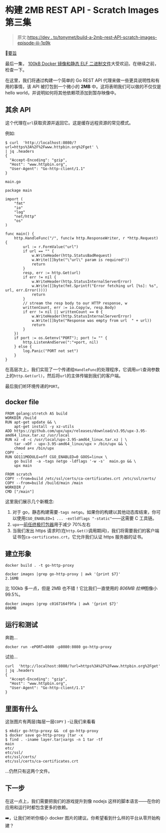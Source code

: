 # 构建 2MB REST API - Scratch Images 第三集

> 原文:[https://dev . to/tonymet/build-a-2mb-rest-API-scratch-images-episode-iii-1p9k](https://dev.to/tonymet/build-a-2mb-rest-api-scratch-images-episode-iii-1p9k)

📓[要旨](https://gist.github.com/tonymet/40e97d5d0bb0e79435b9925769bbe8b0)

最后一集， [100kB Docker 镜像和静态 ELF 二进制文件](https://dev.to/tonymet/build-100kb-docker-images-from-scratch-4ll5)大受欢迎。在继续之前，检查一下。

在这里，我们将通过构建一个简单的 Go REST API 代理来做一些更具说明性和有用的事情，该 API 被打包到一个微小的 **2MB** 中。这将表明我们可以做的不仅仅是 hello world，并说明如何将其他依赖项添加到暂存映像中。

## [](#the-rest-api)其余 API

这个代理在`url`获取资源并返回它。这是缓存远程资源的常见模式。

例如:

```
$ curl  'http://localhost:8080/?url=https%3A%2F%2Fwww.httpbin.org%2Fget' \
| jq .headers
{
  "Accept-Encoding": "gzip",
  "Host": "www.httpbin.org",
  "User-Agent": "Go-http-client/1.1"
} 
```

`main.go`

```
package main

import (
    "fmt"
    "io"
    "log"
    "net/http"
    "os"
)

func main() {
    http.HandleFunc("/", func(w http.ResponseWriter, r *http.Request) {
        url := r.FormValue("url")
        if url == "" {
            w.WriteHeader(http.StatusBadRequest)
            w.Write([]byte("\"url\" param is required"))
            return
        }
        resp, err := http.Get(url)
        if err != nil {
            w.WriteHeader(http.StatusInternalServerError)
            w.Write([]byte(fmt.Sprintf("Error fetching url [%s]: %s", url, err.Error())))
            return
        }
        // stream the resp body to our HTTP response, w
        writtenCount, err := io.Copy(w, resp.Body)
        if err != nil || writtenCount == 0 {
            w.WriteHeader(http.StatusInternalServerError)
            w.Write([]byte("Response was empty from url  " + url))
            return
        }
    })
    if port := os.Getenv("PORT"); port != "" {
        http.ListenAndServe(":"+port, nil)
    } else {
        log.Panic("PORT not set")
    }
} 
```

在高层次上，我们实现了一个传递给`HandleFunc`的处理程序，它调用`url`查询参数上的`http.Get(url)`，然后将`url`的主体传输到我们的客户端。

最后我们听环境传递的`PORT`。

## docker file

```
FROM golang:stretch AS build
WORKDIR /build
RUN apt-get update && \
    apt-get install -y xz-utils
ADD https://github.com/upx/upx/releases/download/v3.95/upx-3.95-amd64_linux.tar.xz /usr/local
RUN xz -d -c /usr/local/upx-3.95-amd64_linux.tar.xz | \
    tar -xOf - upx-3.95-amd64_linux/upx > /bin/upx && \
    chmod a+x /bin/upx
COPY . .
RUN GO111MODULE=off CGO_ENABLED=0 GOOS=linux \
    go build  -a -tags netgo -ldflags '-w -s'  main.go && \
    upx main

FROM scratch
COPY --from=build /etc/ssl/certs/ca-certificates.crt /etc/ssl/certs/
COPY --from=build /build/main /main
WORKDIR /
CMD ["/main"] 
```

这里我们展示几个新概念:

1.  对于 go，静态构建需要`-tags netgo`。如果你的构建以其他动态库结束，你可以使用`CGO_ENABLED=1 ... -extldflags "-static"`——这需要 C 工具链。
2.  `upx`—[前任终极打包器](https://github.com/upx/upx/releases)用于减少 70%左右
3.  当我们发出 https 请求时(在`http.Get()`调用期间)，我们将需要我们的客户端证书包`ca-certificates.crt`，它允许我们认证 https 服务器的证书。

## [](#build-the-image)建立形象

```
docker build . -t go-http-proxy 
```

```
docker images |grep go-http-proxy | awk '{print $7}'   
2.16MB 
```

比 100kb 多一点，但是 2MB 也不错！它比我们一直使用的 *806MB* *拉伸*图像小 99.5%。

```
docker images |grep c0167164f9fa | awk '{print $7}' 
806MB 
```

## [](#running-and-testing)运行和测试

奔跑...

```
docker run -ePORT=8080 -p8080:8080 go-http-proxy 
```

试验...

```
curl  'http://localhost:8080/?url=https%3A%2F%2Fwww.httpbin.org%2Fget' | jq .headers
{
  "Accept-Encoding": "gzip",
  "Host": "www.httpbin.org",
  "User-Agent": "Go-http-client/1.1"
} 
```

## [](#whats-inside)里面有什么

这张图片有两层(每层一层`COPY` ) -让我们来看看

```
$ mkdir go-http-proxy &&  cd go-http-proxy 
$ docker save go-http-proxy |tar -x
$ find . -iname layer.tar|xargs -n 1 tar -tf
main
etc/
etc/ssl/
etc/ssl/certs/
etc/ssl/certs/ca-certificates.crt 
```

...仍然只有这两个文件。

## [](#next-steps)下一步

在这一点上，我们需要把我们的游戏提升到像 nodejs 这样的脚本语言——在你的应用和运行时都包含更多的依赖。

➡️，让我们听听你缩小 docker 图片的建议。你希望看到什么样的平台从零开始构建？